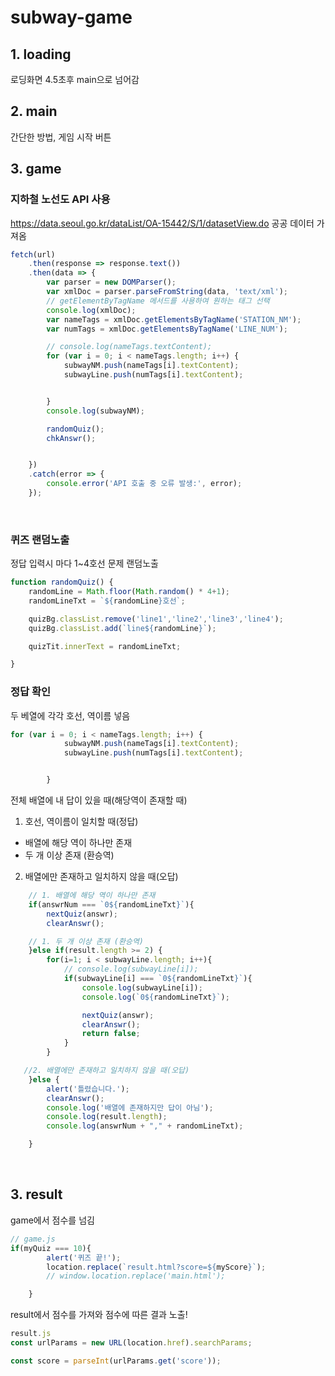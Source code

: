 # subway-game

## 1. loading
로딩화면
4.5초후 main으로 넘어감

## 2. main
간단한 방법,
게임 시작 버튼

## 3. game

### 지하철 노선도 API 사용
https://data.seoul.go.kr/dataList/OA-15442/S/1/datasetView.do
공공 데이터 가져옴
```js
fetch(url)
    .then(response => response.text())
    .then(data => {
        var parser = new DOMParser();
        var xmlDoc = parser.parseFromString(data, 'text/xml');
        // getElementByTagName 메서드를 사용하여 원하는 태그 선택
        console.log(xmlDoc);
        var nameTags = xmlDoc.getElementsByTagName('STATION_NM');
        var numTags = xmlDoc.getElementsByTagName('LINE_NUM');

        // console.log(nameTags.textContent);
        for (var i = 0; i < nameTags.length; i++) {
            subwayNM.push(nameTags[i].textContent);
            subwayLine.push(numTags[i].textContent);


        }
        console.log(subwayNM);

        randomQuiz();
        chkAnswr();


    })
    .catch(error => {
        console.error('API 호출 중 오류 발생:', error);
    });
```

<br>

### 퀴즈 랜덤노출
정답 입력시 마다 1~4호선 문제 랜덤노출
```js
function randomQuiz() {
    randomLine = Math.floor(Math.random() * 4+1);
    randomLineTxt = `${randomLine}호선`;

    quizBg.classList.remove('line1','line2','line3','line4');
    quizBg.classList.add(`line${randomLine}`);

    quizTit.innerText = randomLineTxt;

}
```

### 정답 확인
두 베열에 각각 호선, 역이름 넣음
```js
for (var i = 0; i < nameTags.length; i++) {
            subwayNM.push(nameTags[i].textContent);
            subwayLine.push(numTags[i].textContent);


        }
```
전체 배열에 내 답이 있을 때(해당역이 존재할 때)

1. 호선, 역이름이 일치할 때(정답)
- 배열에 해당 역이 하나만 존재
- 두 개 이상 존재 (환승역)

2. 배열에만 존재하고 일치하지 않을 때(오답)

```js
    // 1. 배열에 해당 역이 하나만 존재
    if(answrNum === `0${randomLineTxt}`){
        nextQuiz(answr);
        clearAnswr();

    // 1. 두 개 이상 존재 (환승역)
    }else if(result.length >= 2) {
        for(i=1; i < subwayLine.length; i++){
            // console.log(subwayLine[i]);
            if(subwayLine[i] === `0${randomLineTxt}`){
                console.log(subwayLine[i]);
                console.log(`0${randomLineTxt}`);

                nextQuiz(answr);
                clearAnswr();
                return false;
            }
        }

   //2. 배열에만 존재하고 일치하지 않을 때(오답)
    }else {
        alert('틀렸습니다.');
        clearAnswr();
        console.log('배열에 존재하지만 답이 아님');
        console.log(result.length);
        console.log(answrNum + "," + randomLineTxt);

    }

``` 

<br>

## 3. result
game에서 점수를 넘김
```js
// game.js
if(myQuiz === 10){
        alert('퀴즈 끝!');
        location.replace(`result.html?score=${myScore}`);
        // window.location.replace('main.html');

    }
```
result에서 점수를 가져와
점수에 따른 결과 노출!
```js
result.js
const urlParams = new URL(location.href).searchParams;

const score = parseInt(urlParams.get('score'));
```